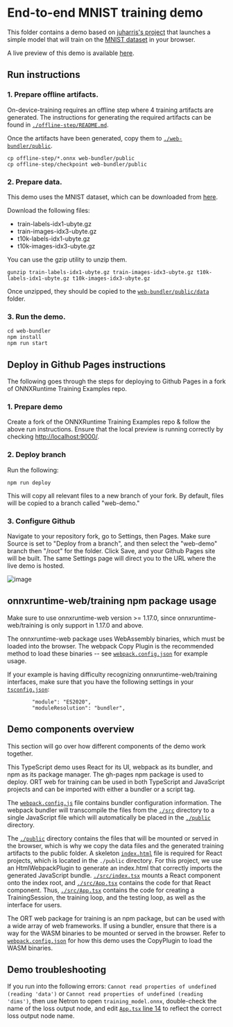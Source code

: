# End-to-end MNIST training demo

This folder contains a demo based on [juharris's project](https://juharris.github.io/train-pytorch-in-js/) that launches a simple model that will train on the [MNIST dataset](http://yann.lecun.com/exdb/mnist/) in your browser.

A live preview of this demo is available [here](https://carzh.github.io/onnxruntime-training-examples/).

## Run instructions
### 1. Prepare offline artifacts.
On-device-training requires an offline step where 4 training artifacts are generated. The instructions for generating the required artifacts can be found in [`./offline-step/README.md`](offline-step/README.md). 

Once the artifacts have been generated, copy them to [`./web-bundler/public`](web-bundler/public).
```
cp offline-step/*.onnx web-bundler/public
cp offline-step/checkpoint web-bundler/public
```

### 2. Prepare data.
This demo uses the MNIST dataset, which can be downloaded from [here](http://yann.lecun.com/exdb/mnist/). 

Download the following files:
* train-labels-idx1-ubyte.gz
* train-images-idx3-ubyte.gz
* t10k-labels-idx1-ubyte.gz
* t10k-images-idx3-ubyte.gz

You can use the gzip utility to unzip them.
```
gunzip train-labels-idx1-ubyte.gz train-images-idx3-ubyte.gz t10k-labels-idx1-ubyte.gz t10k-images-idx3-ubyte.gz
```

Once unzipped, they should be copied to the [`web-bundler/public/data`](web-bundler/public/data) folder.

### 3. Run the demo.
```
cd web-bundler
npm install
npm run start
```

## Deploy in Github Pages instructions
The following goes through the steps for deploying to Github Pages in a fork of ONNXRuntime Training Examples repo. 

### 1. Prepare demo
Create a fork of the ONNXRuntime Training Examples repo & follow the above run instructions. Ensure that the local preview is running correctly by checking [http://localhost:9000/](http://localhost:9000/). 

### 2. Deploy branch
Run the following:
```
npm run deploy
```

This will copy all relevant files to a new branch of your fork. By default, files will be copied to a branch called "web-demo."

### 3. Configure Github
Navigate to your repository fork, go to Settings, then Pages. Make sure Source is set to "Deploy from a branch", and then select the "web-demo" branch then "/root" for the folder. Click Save, and your Github Pages site will be built. The same Settings page will direct you to the URL where the live demo is hosted.

![image](https://github.com/carzh/onnxruntime-training-examples/assets/22922935/b35cadce-c961-41b8-8ff2-7ba9922e3e2f)


## onnxruntime-web/training npm package usage
Make sure to use onnxruntime-web version >= 1.17.0, since onnxruntime-web/training is only support in 1.17.0 and above.

The onnxruntime-web package uses WebAssembly binaries, which must be loaded into the browser. The webpack Copy Plugin is the recommended method to load these binaries -- see [`webpack.config.json`](web-bundler/webpack.config.json) for example usage.

If your example is having difficulty recognizing onnxruntime-web/training interfaces, make sure that you have the following settings in your [`tsconfig.json`](web-bundler/tsconfig.json):
```
		"module": "ES2020",
		"moduleResolution": "bundler",
```

## Demo components overview
This section will go over how different components of the demo work together.

This TypeScript demo uses React for its UI, webpack as its bundler, and npm as its package manager. The gh-pages npm package is used to deploy. ORT web for training can be used in both TypeScript and JavaScript projects and can be imported with either a bundler or a script tag. 

The [`webpack.config.js`](./web-bundler/webpack.config.js) file contains bundler configuration information. The webpack bundler will transcompile the files from the [`./src`](./web-bundler/src) directory to a single JavaScript file which will automatically be placed in the [`./public`](./web-bundler/public) directory.

The [`./public`](./web-bundler/public) directory contains the files that will be mounted or served in the browser, which is why we copy the data files and the generated training artifacts to the public folder. A skeleton [`index.html`](./web-bundler/public/index.html) file is required for React projects, which is located in the `./public` directory. For this project, we use an HtmlWebpackPlugin to generate an index.html that correctly imports the generated JavaScript bundle. [`./src/index.tsx`](./web-bundler/src/index.tsx) mounts a React component onto the index root, and [`./src/App.tsx`](./web-bundler/src/App.tsx) contains the code for that React component. Thus, [`./src/App.tsx`](./web-bundler/src/App.tsx) contains the code for creating a TrainingSession, the training loop, and the testing loop, as well as the interface for users.

The ORT web package for training is an npm package, but can be used with a wide array of web frameworks. If using a bundler, ensure that there is a way for the WASM binaries to be mounted or served in the browser. Refer to [`webpack.config.json`](./web-bundler/webpack.config.js) for how this demo uses the CopyPlugin to load the WASM binaries. 

## Demo troubleshooting
If you run into the following errors: `Cannot read properties of undefined (reading 'data')` or `Cannot read properties of undefined (reading 'dims')`, then use Netron to open `training_model.onnx`, double-check the name of the loss output node, and edit [`App.tsx`  line 14](web-bundler/src/App.tsx#L14) to reflect the correct loss output node name.
